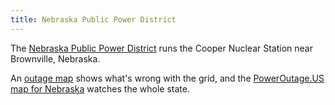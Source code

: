 ```yaml
---
title: Nebraska Public Power District
---
```

The [Nebraska Public Power District](https://www.nppd.com/) runs the Cooper Nuclear Station
near Brownville, Nebraska.

An [outage map](https://outages.nppd.com/) shows what's wrong with the grid, and
the [PowerOutage.US map for Nebraska](https://poweroutage.us/area/state/nebraska)
watches the whole state.
